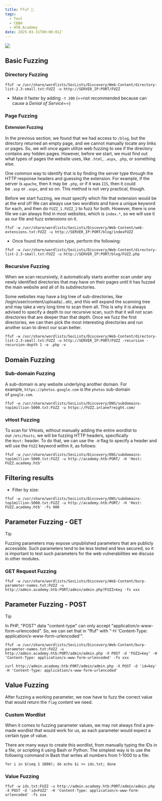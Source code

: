 ```yaml
---
title: Ffuf 🐳
tags:
  - Tool
  - CBBH
  - HTB_Academy
date: 2025-03-31T00:00:01Z
---
```

![](Pasted%20image%2020240723081453.png)
## Basic Fuzzing

### Directory Fuzzing

```shell
ffuf -w /usr/share/wordlists/SecLists/Discovery/Web-Content/directory-list-2.3-small.txt:FUZZ -u http://SERVER_IP:PORT/FUZZ
```

- Make it faster by adding `-t 200` (==not recommended because can cause a *Denial of Service*==)

### Page Fuzzing

#### Extension Fuzzing

In the previous section, we found that we had access to `/blog`, but the directory returned an empty page, and we cannot manually locate any links or pages. So, we will once again utilize web fuzzing to see if the directory contains any hidden pages. However, before we start, we must find out what types of pages the website uses, like `.html`, `.aspx`, `.php`, or something else.

One common way to identify that is by finding the server type through the HTTP response headers and guessing the extension. For example, if the server is `apache`, then it may be `.php`, or if it was `IIS`, then it could be `.asp` or `.aspx`, and so on. This method is not very practical, though.

Before we start fuzzing, we must specify which file that extension would be at the end of! We can always use two wordlists and have a unique keyword for each, and then do `FUZZ_1.FUZZ_2` to fuzz for both. However, there is one file we can always find in most websites, which is `index.*`, so we will use it as our file and fuzz extensions on it.

```shell
ffuf -w /usr/share/wordlists/SecLists/Discovery/Web-Content/web-extensions.txt:FUZZ -u http://SERVER_IP:PORT/blog/indexFUZZ
```

- Once found the extension type, perform the following:

```shell
ffuf -w /usr/share/wordlists/SecLists/Discovery/Web-Content/directory-list-2.3-small.txt:FUZZ -u http://SERVER_IP:PORT/blog/FUZZ.php
```
### Recursive Fuzzing

When we scan recursively, it automatically starts another scan under any newly identified directories that may have on their pages until it has fuzzed the main website and all of its subdirectories.

Some websites may have a big tree of sub-directories, like /login/user/content/uploads/...etc, and this will expand the scanning tree and may take a very long time to scan them all. This is why it is always advised to specify a depth to our recursive scan, such that it will not scan directories that are deeper than that depth. Once we fuzz the first directories, we can then pick the most interesting directories and run another scan to direct our scan better.

```shell
ffuf -w /usr/share/wordlists/SecLists/Discovery/Web-Content/directory-list-2.3-small.txt:FUZZ -u http://SERVER_IP:PORT/FUZZ -recursion -recursion-depth 1 -e .php -v
```

## Domain Fuzzing
### Sub-domain Fuzzing


A sub-domain is any website underlying another domain. For example, `https://photos.google.com` is the `photos` sub-domain of `google.com`.

```shell
ffuf -w /usr/share/wordlists/SecLists/Discovery/DNS/subdomains-top1million-5000.txt:FUZZ -u https://FUZZ.inlanefreight.com/
```

### vHost Fuzzing

To scan for VHosts, without manually adding the entire wordlist to our `/etc/hosts`, we will be fuzzing HTTP headers, specifically the `Host:` header. To do that, we can use the `-H` flag to specify a header and will use the `FUZZ` keyword within it, as follows:

```shell
ffuf -w /usr/share/wordlists/SecLists/Discovery/DNS/subdomains-top1million-5000.txt:FUZZ -u http://academy.htb:PORT/ -H 'Host: FUZZ.academy.htb'
```

## Filtering results

- Filter by size:

```shell
ffuf -w /usr/share/wordlists/SecLists/Discovery/DNS/subdomains-top1million-5000.txt:FUZZ -u http://academy.htb:PORT/ -H 'Host: FUZZ.academy.htb' -fs 900
```

## Parameter Fuzzing - GET

>[!Tip]
>Fuzzing parameters may expose unpublished parameters that are publicly accessible. Such parameters tend to be less tested and less secured, so it is important to test such parameters for the web vulnerabilities we discuss in other modules.

### GET Request Fuzzing

```shell
ffuf -w /usr/share/wordlists/SecLists/Discovery/Web-Content/burp-parameter-names.txt:FUZZ -u http://admin.academy.htb:PORT/admin/admin.php?FUZZ=key -fs xxx
```

## Parameter Fuzzing - POST

>[!Tip]
>In PHP, "POST" data "content-type" can only accept "application/x-www-form-urlencoded". So, we can set that in "ffuf" with "-H 'Content-Type: application/x-www-form-urlencoded'".

```shell
ffuf -w /usr/share/wordlists/SecLists/Discovery/Web-Content/burp-parameter-names.txt:FUZZ -u http://admin.academy.htb:PORT/admin/admin.php -X POST -d 'FUZZ=key' -H 'Content-Type: application/x-www-form-urlencoded' -fs xxx
```

```shell
curl http://admin.academy.htb:PORT/admin/admin.php -X POST -d 'id=key' -H 'Content-Type: application/x-www-form-urlencoded'
```

## Value Fuzzing

After fuzzing a working parameter, we now have to fuzz the correct value that would return the `flag` content we need. 

### Custom Wordlist

When it comes to fuzzing parameter values, we may not always find a pre-made wordlist that would work for us, as each parameter would expect a certain type of value.

There are many ways to create this wordlist, from manually typing the IDs in a file, or scripting it using Bash or Python. The simplest way is to use the following command in Bash that writes all numbers from 1-1000 to a file:

```shell
for i in $(seq 1 1000); do echo $i >> ids.txt; done
```

### Value Fuzzing

```shell
ffuf -w ids.txt:FUZZ -u http://admin.academy.htb:PORT/admin/admin.php -X POST -d 'id=FUZZ' -H 'Content-Type: application/x-www-form-urlencoded' -fs xxx
```
